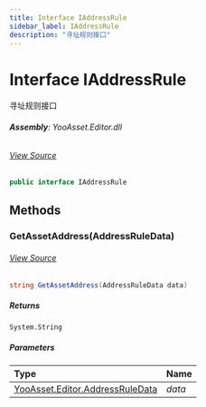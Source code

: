 ```yaml
---
title: Interface IAddressRule
sidebar_label: IAddressRule
description: "寻址规则接口"
---
```

# Interface IAddressRule
寻址规则接口

###### **Assembly**: YooAsset.Editor.dll
###### [View Source](https://github.com/tuyoogame/YooAsset/blob/main/Assets/YooAsset/Editor/AssetBundleCollector/IAddressRule.cs#L23)
```csharp title="Declaration"
public interface IAddressRule
```
## Methods
### GetAssetAddress(AddressRuleData)

###### [View Source](https://github.com/tuyoogame/YooAsset/blob/main/Assets/YooAsset/Editor/AssetBundleCollector/IAddressRule.cs#L25)
```csharp title="Declaration"
string GetAssetAddress(AddressRuleData data)
```

##### Returns

`System.String`

##### Parameters

| Type | Name |
|:--- |:--- |
| [YooAsset.Editor.AddressRuleData](../YooAsset.Editor/AddressRuleData.md) | *data* |

